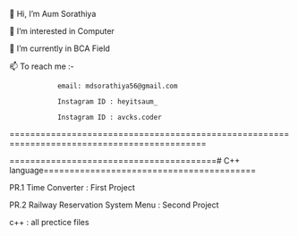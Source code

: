 👋 Hi, I’m Aum Sorathiya

👀 I’m interested in Computer

🌱 I’m currently in BCA Field

📫 To reach me :- 

                email: mdsorathiya56@gmail.com
                
                Instagram ID : heyitsaum_
                
                Instagram ID : avcks.coder
                
============================================================================================

========================================# C++ language=========================================

PR.1 Time Converter : First Project

PR.2 Railway Reservation System Menu : Second Project

c++ : all prectice files
